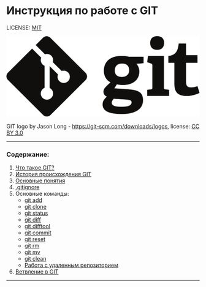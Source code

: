 # Инструкция по работе с GIT

LICENSE: [MIT](./license.md)


![git-logo](./assets/git-logo2.png)

 GIT logo by Jason Long - https://git-scm.com/downloads/logos, license: [CC BY 3.0](https://creativecommons.org/licenses/by/3.0/)

---
### **Содержание:**
1. [Что такое GIT?](./chtotakoe.md)
2. [История происхождения GIT](./istoria.md)
3. [Основные понятия](./osnovi.md) 
4. [.gitignore](./ignore.md)
5. Основные команды:
   * [git add](./gitadd.md)
   * [git clone](./gitclone.md)
   * [git status](./gitstatus.md)
   * [git diff](./gitdiff.md)
   * [git difftool](./gitdifftool.md)
   * [git commit](./gitcommit.md)
   * [git reset](./gitreset.md)
   * [git rm](./gitrm.md)
   * [git mv](./gitmv.md)
   * [git clean](./gitcommit.md)
   * [Работа с удаленным репозиторием](./udalennii.md)
6. [Ветвление в GIT](./vetvlenie.md)
---

